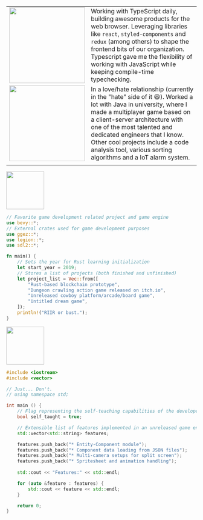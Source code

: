 |||
| --- | :-- |
| <img src="https://user-images.githubusercontent.com/47983254/110720725-d5da0700-81ed-11eb-81cf-4714d22494ee.png" width="200"> | Working with TypeScript daily, building awesome products for the web browser. Leveraging libraries like `react`, `styled-components` and `redux` (among others) to shape the frontend bits of our organization. Typescript gave me the flexibility of working with JavaScript while keeping compile-time typechecking. |
|<img src="https://user-images.githubusercontent.com/47983254/110724204-163c8380-81f4-11eb-8bf5-1d45694997ae.png" width="200">| In a love/hate relationship (currently in the "hate" side of it 😆). Worked a lot with Java in university, where I made a multiplayer game based on a client-server architecture with one of the most talented and dedicated engineers that I know. Other cool projects include a code analysis tool, various sorting algorithms and a IoT alarm system. |
|||

<img name="rust" src="https://user-images.githubusercontent.com/47983254/110720710-d2df1680-81ed-11eb-8fd0-7b940e7e7412.png" width="100">
  
```rust
// Favorite game development related project and game engine
use bevy::*;
// External crates used for game development purposes
use ggez::*;
use legion::*;
use sdl2::*;

fn main() {
    // Sets the year for Rust learning initialization
    let start_year = 2019;
    // Stores a list of projects (both finished and unfinished)
    let project_list = Vec::from([
        "Rust-based blockchain prototype",
        "Dungeon crawling action game released on itch.io",
        "Unreleased cowboy platform/arcade/board game",
        "Untitled dream game",
    ]);
    println!("RIIR or bust.");
}

```

<img src="https://user-images.githubusercontent.com/47983254/110720703-d07cbc80-81ed-11eb-8009-a0460b0d2d46.png" width="100">

```cpp
#include <iostream>
#include <vector>

// Just... Don't.
// using namespace std;

int main () {
    // Flag representing the self-teaching capabilities of the developer
    bool self_taught = true;

    // Extensible list of features implemented in an unreleased game engine prototype
    std::vector<std::string> features;

    features.push_back("* Entity-Component module");
    features.push_back("* Component data loading from JSON files");
    features.push_back("* Multi-camera setups for split screen");
    features.push_back("* Spritesheet and animation handling");
    
    std::cout << "Features:" << std::endl;

    for (auto &feature : features) {
        std::cout << feature << std::endl;
    }

    return 0;
}
```
